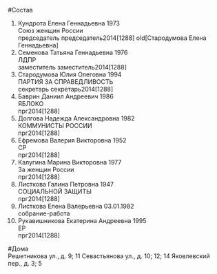 #Состав  
1. Кундрота Елена Геннадьевна 1973  
    Союз женщин России  
    председатель председатель2014[1288] old[Стародумова Елена Геннадьевна]  
2. Семенова Татьяна Геннадьевна 1976  
    ЛДПР  
    заместитель заместитель2014[1288]  
3. Стародумова Юлия Олеговна 1994  
    ПАРТИЯ ЗА СПРАВЕДЛИВОСТЬ  
    секретарь секретарь2014[1288]  
4. Баврин Даниил Андреевич 1986  
    ЯБЛОКО  
    прг2014[1288]  
5. Долгова Надежда Александровна 1982  
    КОММУНИСТЫ РОССИИ  
    прг2014[1288]  
6. Ефремова Валерия Викторовна 1952  
    СР  
    прг2014[1288]  
7. Калугина Марина Викторовна 1977  
    За женщин России  
    прг2014[1288]  
8. Листкова Галина Петровна 1947  
    СОЦИАЛЬНОЙ ЗАЩИТЫ  
    прг2014[1288]  
9. Листкова Елена Валерьевна 03.01.1982  
    собрание-работа  
10. Рукавишникова Екатерина Андреевна 1995  
    ЕР  
    прг2014[1288]  
  
#Дома  
Решетникова ул., д. 9; 11 Севастьянова ул., д. 10; 12; 14 Яковлевский пер., д. 3; 5  
  
